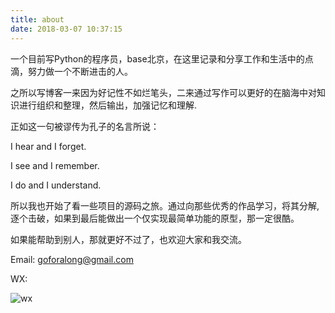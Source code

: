 ```yaml
---
title: about
date: 2018-03-07 10:37:15
---
```


一个目前写Python的程序员，base北京，在这里记录和分享工作和生活中的点滴，努力做一个不断进击的人。

之所以写博客一来因为好记性不如烂笔头，二来通过写作可以更好的在脑海中对知识进行组织和整理，然后输出，加强记忆和理解.

正如这一句被谬传为孔子的名言所说：

I hear and I forget.

I see and I remember.

I do and I understand.

所以我也开始了看一些项目的源码之旅。通过向那些优秀的作品学习，将其分解,   逐个击破，如果到最后能做出一个仅实现最简单功能的原型，那一定很酷。

如果能帮助到别人，那就更好不过了，也欢迎大家和我交流。

Email: goforalong@gmail.com

WX: 

![wx](https://s15.postimg.cc/fewpxgdvv/CEC40_FA03_A30_A68136611_F0_E6_B5_FD823.jpg)




